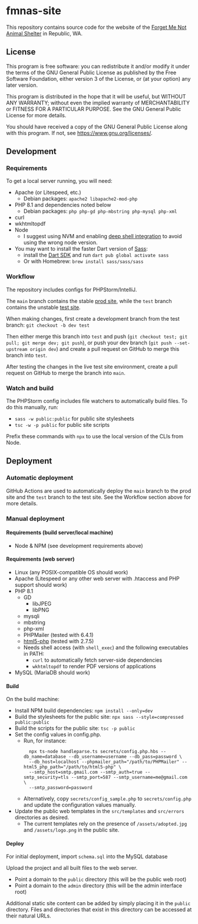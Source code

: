 # fmnas-site

This repository contains source code for the website of the
[Forget Me Not Animal Shelter](https://forgetmenotshelter.org)
in Republic, WA.

## License

This program is free software: you can redistribute it and/or modify it under the terms of the GNU General Public
License as published by the Free Software Foundation, either version 3 of the License, or
(at your option) any later version.

This program is distributed in the hope that it will be useful, but WITHOUT ANY WARRANTY; without even the implied
warranty of MERCHANTABILITY or FITNESS FOR A PARTICULAR PURPOSE. See the GNU General Public License for more details.

You should have received a copy of the GNU General Public License along with this program. If not,
see <https://www.gnu.org/licenses/>.

## Development

### Requirements

To get a local server running, you will need:

* Apache (or Litespeed, etc.)
	* Debian packages: `apache2 libapache2-mod-php`
* PHP 8.1 and dependencies noted below
	* Debian packages: `php php-gd php-mbstring php-mysql php-xml`
* curl
* wkhtmltopdf
* Node
	* I suggest using NVM and enabling [deep shell integration](https://github.com/nvm-sh/nvm#deeper-shell-integration) to
	  avoid using the wrong node version.
* You may want to install the faster Dart version of [Sass](https://sass-lang.com/install):
	* install the [Dart SDK](https://dart.dev/get-dart) and run `dart pub global activate sass`
	* Or with Homebrew: `brew install sass/sass/sass`

### Workflow

The repository includes configs for PHPStorm/IntelliJ.

The `main` branch contains the stable [prod site](https://forgetmenotshelter.org), while the `test` branch contains the
unstable [test site](http://fmnas.org).

When making changes, first create a development branch from the test branch: `git checkout -b dev test`

Then either merge this branch into `test` and push (`git checkout test; git pull; git merge dev; git push`), or push
your dev branch (`git push --set-upstream origin dev`) and create a pull request on GitHub to merge this branch
into `test`.

After testing the changes in the live test site environment, create a pull request on GitHub to merge the branch into
`main`.

### Watch and build

The PHPStorm config includes file watchers to automatically build files. To do this manually, run:

* `sass -w public:public` for public site stylesheets
* `tsc -w -p public` for public site scripts

Prefix these commands with `npx` to use the local version of the CLIs from Node.

## Deployment

### Automatic deployment

GitHub Actions are used to automatically deploy the `main` branch to the prod site and the `test` branch to the test
site. See the Workflow section above for more details.

### Manual deployment

#### Requirements (build server/local machine)

<!-- @todo Add requirements for vue build server --> 

* Node & NPM (see development requirements above)

#### Requirements (web server)

* Linux (any POSIX-compatible OS should work)
* Apache (Litespeed or any other web server with .htaccess and PHP support should work)
* PHP 8.1
	* GD
		* libJPEG
		* libPNG
	* mysqli
	* mbstring
	* php-xml
	* PHPMailer (tested with 6.4.1)
	* [html5-php](https://github.com/Masterminds/html5-php) (tested with 2.7.5)
	* Needs shell access (with `shell_exec`) and the following executables in PATH:
		* `curl` to automatically fetch server-side dependencies
		* `wkhtmltopdf` to render PDF versions of applications
* MySQL (MariaDB should work)

#### Build

On the build machine:

* Install NPM build dependencies: `npm install --only=dev`
* Build the stylesheets for the public site: `npx sass --style=compressed public:public`
* Build the scripts for the public site: `tsc -p public`
* Set the config values in config.php.
	* Run, for instance:
	  ```shell
		npx ts-node handleparse.ts secrets/config.php.hbs --db_name=database --db_username=username --db_pass=password \
		--db_host=localhost --phpmailer_path="/path/to/PHPMailer" --html5_php_path="/path/to/html5-php" \
		--smtp_host=smtp.gmail.com --smtp_auth=true --smtp_security=tls --smtp_port=587 --smtp_username=me@gmail.com \
		--smtp_password=password
		```
	* Alternatively, copy `secrets/config_sample.php` to `secrets/config.php` and update the configuration values
	  manually.
* Update the public web templates in the `src/templates` and `src/errors` directories as desired.
	* The current templates rely on the presence of `/assets/adopted.jpg` and `/assets/logo.png` in the public site.

<!-- @todo Minify JS and HTML -->

#### Deploy

For initial deployment, import `schema.sql` into the MySQL database

Upload the project and all built files to the web server.

* Point a domain to the `public` directory (this will be the public web root)
* Point a domain to the `admin` directory (this will be the admin interface root)

Additional static site content can be added by simply placing it in the `public` directory. Files and directories that
exist in this directory can be accessed at their natural URLs.
